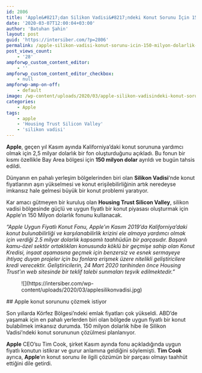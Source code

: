 ```yaml
---
id: 2806
title: 'Apple&#8217;dan Silikon Vadisi&#8217;ndeki Konut Sorunu İçin 150 Milyon Dolarlık Hibe'
date: '2020-03-07T12:00:04+03:00'
author: 'Batuhan Şahin'
layout: post
guid: 'https://intersiber.com/?p=2806'
permalink: /apple-silikon-vadisi-konut-sorunu-icin-150-milyon-dolarlik-hibe/
post_views_count:
    - '28'
ampforwp_custom_content_editor:
    - ''
ampforwp_custom_content_editor_checkbox:
    - null
ampforwp-amp-on-off:
    - default
image: /wp-content/uploads/2020/03/apple-silikon-vadisindeki-konut-sorunu-icin-150-milyon-dolar-hibe.jpg
categories:
    - Apple
tags:
    - apple
    - 'Housing Trust Silicon Valley'
    - 'silikon vadisi'
---
```


**Apple**, geçen yıl Kasım ayında Kaliforniya’daki konut sorununa yardımcı olmak için 2,5 milyar dolarlık bir fon oluşturduğunu açıkladı. Bu fonun bir kısmı özellikle Bay Area bölgesi için **150 milyon dolar** ayrıldı ve bugün tahsis edildi.

Dünyanın en pahalı yerleşim bölgelerinden biri olan **Silikon Vadisi**‘nde konut fiyatlarının aşırı yükselmesi ve konut erişilebilirliğinin artık neredeyse imkansız hale gelmesi büyük bir konut problemi yaratıyor.

Kar amacı gütmeyen bir kuruluş olan **Housing Trust Silicon Valley**, silikon vadisi bölgesinde güçlü ve uygun fiyatlı bir konut piyasası oluşturmak için Apple’ın 150 Milyon dolarlık fonunu kullanacak.

*“Apple Uygun Fiyatlı Konut Fonu, Apple’ın Kasım 2019’da Kaliforniya’daki konut bulunabilirliği ve karşılanabilirlik krizini ele almaya yardımcı olmak için verdiği 2.5 milyar dolarlık kapsamlı taahhüdün bir parçasıdır. Başarılı kamu-özel sektör ortaklıkları konusunda köklü bir geçmişe sahip olan Konut Kredisi, inşaat aşamasına geçmek için benzersiz ve esnek sermayeye ihtiyaç duyan projeler için bu fonlara erişmek üzere nitelikli geliştiricilere kredi verecektir. Geliştiricilerin, 24 Mart 2020 tarihinden önce Housing Trust’ın web sitesinde bir teklif talebi sunmaları teşvik edilmektedir.”*

<figure class="wp-block-image size-large">![](https://intersiber.com/wp-content/uploads/2020/03/applesilikonvadisi.jpg)</figure>## Apple konut sorununu çözmek istiyor

Son yıllarda Körfez Bölgesi’ndeki emlak fiyatları çok yükseldi. ABD’de yaşamak için en pahalı yerlerden biri olan bölgede uygun fiyatlı bir konut bulabilmek imkansız durumda. 150 milyon dolarlık hibe ile Silikon Vadisi’ndeki konut sorununun çözülmesi planlanıyor.

**Apple** CEO’su Tim Cook, şirket Kasım ayında fonu açıkladığında uygun fiyatlı konutun istikrar ve gurur anlamına geldiğini söylemişti. **Tim Cook** ayrıca, **Apple**‘ın konut sorunu ile ilgili çözümün bir parçası olmayı taahhüt ettiğini dile getirdi.